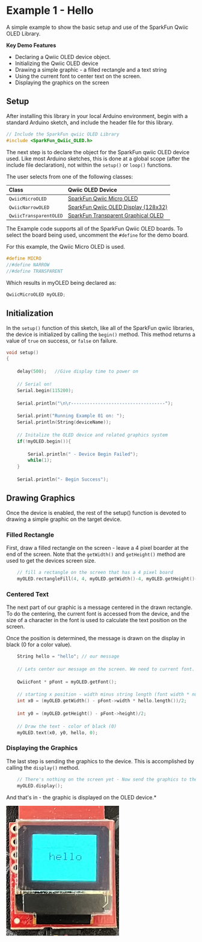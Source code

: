 # Example 1 - Hello

A simple example to show the basic setup and use of the SparkFun Qwiic OLED Library.

**Key Demo Features**
* Declaring a Qwiic OLED device object.
* Initializing the Qwiic OLED device
* Drawing a simple graphic - a filled rectangle and a text string
* Using the current font to center text on the screen.
* Displaying the graphics on the screen

## Setup

After installing this library in your local Arduino environment, begin with a standard Arduino sketch, and include the header file for this library.
```C++
// Include the SparkFun qwiic OLED Library
#include <SparkFun_Qwiic_OLED.h>
```
The next step is to declare the object for the SparkFun qwiic OLED device used. Like most Arduino sketches, this is done at a global scope (after the include file declaration), not within the ```setup()``` or ```loop()``` functions. 

The user selects from one of the following classes:

| Class | Qwiic OLED Device |
| :--- | :--- |
| `QwiicMicroOLED` | [SparkFun Qwiic Micro OLED ]( https://www.sparkfun.com/products/14532)| 
| `QwiicNarrowOLED` | [SparkFun Qwiic OLED Display (128x32) ]( https://www.sparkfun.com/products/17153)| 
| `QwiicTransparentOLED` | [SparkFun Transparent Graphical OLED]( https://www.sparkfun.com/products/15173)| 

The Example code supports all of the SparkFun Qwiic OLED boards. To select the board being used, uncomment the `#define` for the demo board. 

For this example, the Qwiic Micro OLED is used.
```C++
#define MICRO
//#define NARROW
//#define TRANSPARENT
``` 
Which results in myOLED being declared as:

```C++
QwiicMicroOLED myOLED;
```
## Initialization

In the ```setup()``` function of this sketch, like all of the SparkFun qwiic libraries, the device is initialized by calling the ```begin()``` method. This method returns a value of ```true``` on success, or ```false``` on failure. 

```C++
void setup()
{

    delay(500);   //Give display time to power on

    // Serial on!
    Serial.begin(115200);

    Serial.println("\n\r-----------------------------------");

    Serial.print("Running Example 01 on: ");
    Serial.println(String(deviceName));

    // Initalize the OLED device and related graphics system
    if(!myOLED.begin()){

        Serial.println(" - Device Begin Failed");
        while(1);
    }

    Serial.println("- Begin Success");

```

## Drawing Graphics

Once the device is enabled, the rest of the setup() function is devoted to drawing a simple graphic on the target device.

### Filled Rectangle

First, draw a filled rectangle on the screen - leave a 4 pixel boarder at the end of the screen. Note that the `getWidth()` and `getHeight()` method are used to get the devices screen size.

```C++
    // fill a rectangle on the screen that has a 4 pixel board
    myOLED.rectangleFill(4, 4, myOLED.getWidth()-4, myOLED.getHeight()-4);
```
### Centered Text

The next part of our graphic is a message centered in the drawn rectangle. To do the centering, the current font is accessed from the device, and the size of a character in the font is used to calculate the text position on the screen.

Once the position is determined, the message is drawn on the display in black (0 for a color value).

```C++
    String hello = "hello"; // our message

    // Lets center our message on the screen. We need to current font. 

    QwiicFont * pFont = myOLED.getFont();

    // starting x position - width minus string length (font width * number of characters) / 2
    int x0 = (myOLED.getWidth() - pFont->width * hello.length())/2;

    int y0 = (myOLED.getHeight() - pFont->height)/2;

    // Draw the text - color of black (0)
    myOLED.text(x0, y0, hello, 0);
```

### Displaying the Graphics

The last step is sending the graphics to the device. This is accomplished by calling the `display()` method.

```C++
    // There's nothing on the screen yet - Now send the graphics to the device
    myOLED.display();
```

And that's in - the graphic is displayed on the OLED device.*

![Hello!](img/ex01_hello.png "Hello")